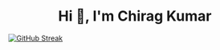 <h1 align="center">Hi 👋, I'm Chirag Kumar</h1>
<a href="https://git.io/streak-stats"><img src="https://streak-stats.demolab.com?user=ichiragkumar" alt="GitHub Streak" /></a>

